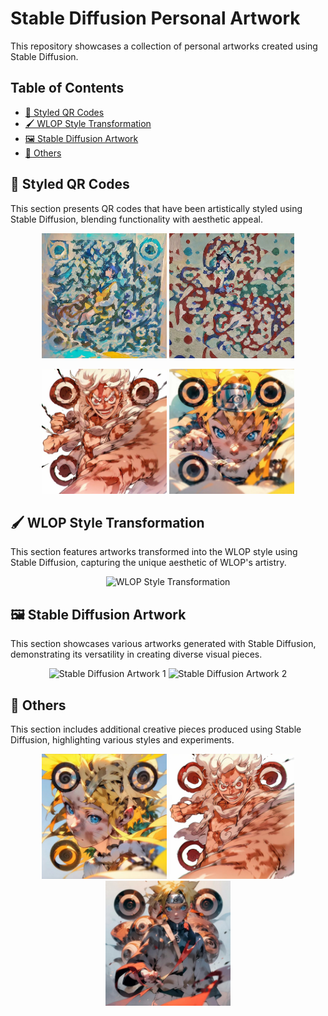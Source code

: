 # Stable Diffusion Personal Artwork

This repository showcases a collection of personal artworks created using Stable Diffusion.
## Table of Contents

- [🎨 Styled QR Codes](#-styled-qr-codes)
- [🖌️ WLOP Style Transformation](#-wlop-style-transformation)
- [🖼️ Stable Diffusion Artwork](#-stable-diffusion-artwork)
- [🌟 Others](#-others)

## 🎨 Styled QR Codes

This section presents QR codes that have been artistically styled using Stable Diffusion, blending functionality with aesthetic appeal.

<p align="center">
  <img src="./data/qr1.JPG" alt="Styled QR Code 1" width="200">
  <img src="./data/qr2.JPG" alt="Styled QR Code 2" width="200">
</p>
<p align="center">
  <img src="./data/qr3.JPG" alt="Styled QR Code 3" width="200">
  <img src="./data/qr6.JPG" alt="Styled QR Code 4" width="200">
</p>

## 🖌️ WLOP Style Transformation

This section features artworks transformed into the WLOP style using Stable Diffusion, capturing the unique aesthetic of WLOP's artistry.

<p align="center">
  <img src="./data/wlop.png" alt="WLOP Style Transformation" width="400">
</p>

## 🖼️ Stable Diffusion Artwork

This section showcases various artworks generated with Stable Diffusion, demonstrating its versatility in creating diverse visual pieces.

<p align="center">
  <img src="./data/br1.png" alt="Stable Diffusion Artwork 1" width="300">
  <img src="./data/br2.png" alt="Stable Diffusion Artwork 2" width="300">
</p>

## 🌟 Others

This section includes additional creative pieces produced using Stable Diffusion, highlighting various styles and experiments.

<p align="center">
  <img src="./data/qr5.JPG" alt="Other Artwork 1" width="200">
  <img src="./data/qr4.JPG" alt="Other Artwork 2" width="200">
  <img src="./data/qr7.JPG" alt="Other Artwork 3" width="200">
</p>
